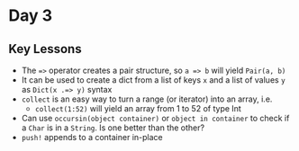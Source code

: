 # Day 3

## Key Lessons
* The `=>` operator creates a pair structure, so `a => b` will yield `Pair(a, b)`
* It can be used to create a dict from a list of keys `x` and a list of values `y` as `Dict(x .=> y)` syntax 
* `collect` is an easy way to turn a range (or iterator) into an array, i.e.
    * `collect(1:52)` will yield an array from 1 to 52 of type Int
* Can use `occursin(object container)` or `object in container` to check if a `Char` is in a `String`. Is one better than the other? 
* `push!` appends to a container in-place 